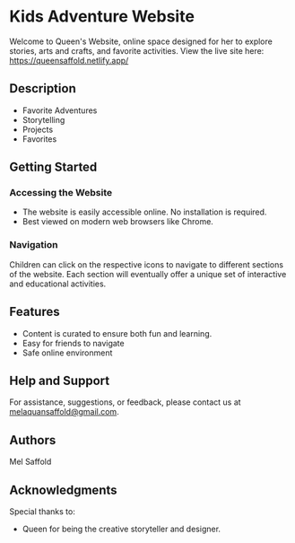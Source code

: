 # Kids Adventure Website

Welcome to Queen's Website, online space designed for her to explore stories, arts and crafts, and favorite activities.
View the live site here: https://queensaffold.netlify.app/ 

## Description

- Favorite Adventures 
- Storytelling
- Projects
- Favorites

## Getting Started

### Accessing the Website

- The website is easily accessible online. No installation is required.
- Best viewed on modern web browsers like Chrome.

### Navigation

Children can click on the respective icons to navigate to different sections of the website. Each section will eventually offer a unique set of interactive and educational activities.

## Features

- Content is curated to ensure both fun and learning.
- Easy for friends to navigate
- Safe online environment 

## Help and Support

For assistance, suggestions, or feedback, please contact us at [melaquansaffold@gmail.com](mailto:melaquansaffold@gmail.com).

## Authors

Mel Saffold 


## Acknowledgments

Special thanks to:
- Queen for being the creative storyteller and designer.


